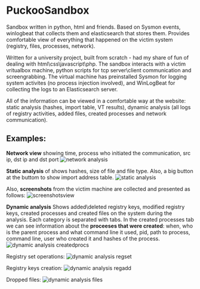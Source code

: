 # PuckooSandbox
Sandbox written in python, html and friends. Based on Sysmon events, winlogbeat that collects them and elasticsearch that stores them. Provides comfortable view of everything that happened on the victim system (registry, files, processes, network).

Written for a university project, built from scratch - had my share of fun of dealing with html\css\javascript\php.
The sandbox interacts with a victim vritualbox machine, python scripts for tcp server\client communication and screengrabbing.
The virtual machine has preinstalled Sysmon for logging system activites (no process injection involved), and WinLogBeat for collecting the logs to an Elasticsearch server.

All of the information can be viewed in a comfortable way at the website: static analysis (hashes, import table, VT results), dynamic analysis (all logs of registry activities, added files, created processes and network communication).

## Examples:
**Network view** showing time, process who initiated the communication, src ip, dst ip and dst port
![network analysis](https://raw.githubusercontent.com/h3xcalibur/PuckooSandbox/edit/master/screenshots/7.png)

**Static analysis** of shows hashes, size of file and file type. Also, a big button at the buttom to show import address table.
![static analysis](https://raw.githubusercontent.com/h3xcalibur/PuckooSandbox/edit/master/screenshots/8.png)

Also, **screenshots** from the victim machine are collected and presented as follows:
![screenshotsview](https://raw.githubusercontent.com/h3xcalibur/PuckooSandbox/edit/master/screenshots/1.png)

**Dynamic analysis**
Shows added\deleted registry keys, modified registry keys, created processes and created files on the system during the analysis.
Each category is separated with tabs. In the created processes tab we can see information about the **proceeses that were created**: when, who is the parent process and what command line it used, pid, path to process, command line, user who created it and hashes of the process.
![dynamic analysis createdprocs](https://raw.githubusercontent.com/h3xcalibur/PuckooSandbox/edit/master/screenshots/5.png)

Registry set operations:
![dynamic analysis regset](https://raw.githubusercontent.com/h3xcalibur/PuckooSandbox/edit/master/screenshots/4.png)

Registry keys creation:
![dynamic analysis regadd](https://raw.githubusercontent.com/h3xcalibur/PuckooSandbox/edit/master/screenshots/6.png)

Dropped files:
![dynamic analysis files](https://raw.githubusercontent.com/h3xcalibur/PuckooSandbox/edit/master/screenshots/2.png)

